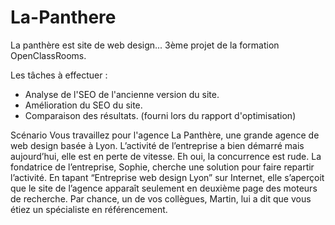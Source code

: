 # La-Panthere
La panthère est site de web design...
3ème projet de la formation OpenClassRooms. 

Les tâches à effectuer :

- Analyse de l'SEO de l'ancienne version du site.
- Amélioration du SEO du site.
- Comparaison des résultats. (fourni lors du rapport d'optimisation)

Scénario
Vous travaillez pour l'agence La Panthère, une grande agence de web design basée à Lyon. 
L’activité de l’entreprise a bien démarré mais aujourd’hui, elle est en perte de vitesse.
Eh oui, la concurrence est rude. La fondatrice de l’entreprise, Sophie, cherche une solution pour faire repartir l’activité.
En tapant “Entreprise web design Lyon” sur Internet, elle s’aperçoit que le site de l’agence apparaît seulement en deuxième page des moteurs de recherche.
Par chance, un de vos collègues, Martin, lui a dit que vous étiez un spécialiste en référencement.
